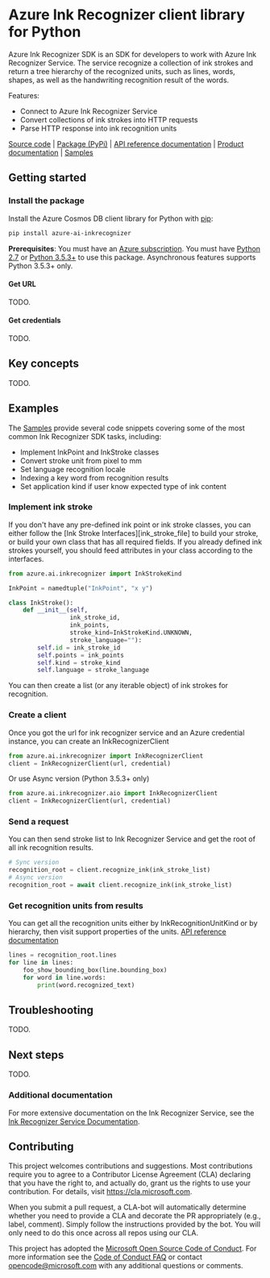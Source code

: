 # Azure Ink Recognizer client library for Python

Azure Ink Recognizer SDK is an SDK for developers to work with Azure Ink Recognizer Service. The service recognize a collection of ink strokes and return a tree hierarchy of the recognized units, such as lines, words, shapes, as well as the handwriting recognition result of the words.

Features:

* Connect to Azure Ink Recognizer Service
* Convert collections of ink strokes into HTTP requests
* Parse HTTP response into ink recognition units

[Source code][source_code] | [Package (PyPi)][pypi] | [API reference documentation][ref_inkrecognizer_sdk] | [Product documentation][ink_recognizer_docs] | [Samples][samples]

## Getting started

### Install the package

Install the Azure Cosmos DB client library for Python with [pip][pip]:

```Bash
pip install azure-ai-inkrecognizer
```

**Prerequisites**: You must have an [Azure subscription][azure_sub]. You must have [Python 2.7][python] or [Python 3.5.3+][python] to use this package. Asynchronous features supports Python 3.5.3+ only.

#### Get URL

TODO.

#### Get credentials

TODO.

## Key concepts

TODO.

## Examples

The [Samples][samples] provide several code snippets covering some of the most common Ink Recognizer SDK tasks, including:

* Implement InkPoint and InkStroke classes
* Convert stroke unit from pixel to mm
* Set language recognition locale
* Indexing a key word from recognition results
* Set application kind if user know expected type of ink content

### Implement ink stroke

If you don't have any pre-defined ink point or ink stroke classes, you can either follow the [Ink Stroke Interfaces][ink_stroke_file] to build your stroke, or build your own class that has all required fields. If you already defined ink strokes yourself, you should feed attributes in your class according to the interfaces.

```Python
from azure.ai.inkrecognizer import InkStrokeKind

InkPoint = namedtuple("InkPoint", "x y")

class InkStroke():
    def __init__(self,
                 ink_stroke_id,
                 ink_points,
                 stroke_kind=InkStrokeKind.UNKNOWN,
                 stroke_language=""):
        self.id = ink_stroke_id
        self.points = ink_points
        self.kind = stroke_kind
        self.language = stroke_language
```

You can then create a list (or any iterable object) of ink strokes for recognition.

### Create a client

Once you got the url for ink recognizer service and an Azure credential instance, you can create an InkRecognizerClient

```Python
from azure.ai.inkrecognizer import InkRecognizerClient
client = InkRecognizerClient(url, credential)
```

Or use Async version (Python 3.5.3+ only)

```Python
from azure.ai.inkrecognizer.aio import InkRecognizerClient
client = InkRecognizerClient(url, credential)
```

### Send a request

You can then send stroke list to Ink Recognizer Service and get the root of all ink recognition results.

```Python
# Sync version
recognition_root = client.recognize_ink(ink_stroke_list)
# Async version
recognition_root = await client.recognize_ink(ink_stroke_list)
```

### Get recognition units from results

You can get all the recognition units either by InkRecognitionUnitKind or by hierarchy, then visit support properties of the units. [API reference documentation][ref_inkrecognizer_sdk]

```Python
lines = recognition_root.lines
for line in lines:
    foo_show_bounding_box(line.bounding_box)
    for word in line.words:
        print(word.recognized_text)
```

## Troubleshooting

TODO.

## Next steps

TODO.

### Additional documentation

For more extensive documentation on the Ink Recognizer Service, see the [Ink Recognizer Service Documentation][ink_recognizer_docs].

## Contributing

This project welcomes contributions and suggestions.  Most contributions require you to agree to a
Contributor License Agreement (CLA) declaring that you have the right to, and actually do, grant us
the rights to use your contribution. For details, visit https://cla.microsoft.com.

When you submit a pull request, a CLA-bot will automatically determine whether you need to provide
a CLA and decorate the PR appropriately (e.g., label, comment). Simply follow the instructions
provided by the bot. You will only need to do this once across all repos using our CLA.

This project has adopted the [Microsoft Open Source Code of Conduct](https://opensource.microsoft.com/codeofconduct/).
For more information see the [Code of Conduct FAQ](https://opensource.microsoft.com/codeofconduct/faq/) or
contact [opencode@microsoft.com](mailto:opencode@microsoft.com) with any additional questions or comments.

<!-- LINKS -->
[azure_sub]: https://azure.microsoft.com/free/
[ink_recognizer_docs]: https://docs.microsoft.com/en-us/azure/cognitive-services/ink-recognizer/
[pip]: https://pypi.org/project/pip/
[pypi]: https://pypi.org/project/azure-cosmos/
[python]: https://www.python.org/downloads/
[ref_inkrecognizer_sdk]: https://
[ref_ink_stroke_file]: https://github.com/Azure/azure-sdk-for-python/tree/master/sdk/cognitiveservices/azure-ai-inkrecognizer/azure/ai/inkrecognizer/_ink_stroke.py
[ref_inkrecognizer_client]: https://github.com/Azure/azure-sdk-for-python/tree/master/sdk/cognitiveservices/azure-ai-inkrecognizer/azure/ai/inkrecognizer/_client.py
[samples]: https://github.com/Azure-Samples/cognitive-services-python-sdk-samples/tree/master/samples/vision
[source_code]: https://github.com/Azure/azure-sdk-for-python/tree/master/sdk/cognitiveservices/azure-ai-inkrecognizer
